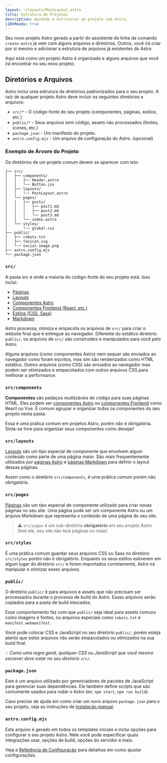 ```yaml
---
layout: ~/layouts/MainLayout.astro
title: Estrutura de Projetos
description: Aprenda a estruturar um projeto com Astro.
i18nReady: true
---
```


Seu novo projeto Astro gerado a partir do assistente de linha de comando `create-astro` já vem com alguns arquivos e diretórios. Outros, você irá criar por si mesmo e adicionar a estrutura de arquivos já existentes do Astro.

Aqui está como um projeto Astro é organizado e alguns arquivos que você irá encontrar no seu novo projeto.


## Diretórios e Arquivos

Astro inclui uma estrutura de diretórios padronizados para o seu projeto. A raíz de qualquer projeto Astro deve incluir os seguintes diretórios e arquivos:

- `src/*` - O código-fonte do seu projeto (componentes, páginas, estilos, etc.)
- `public/*` - Seus arquivos sem código, assets não processados (fontes, ícones, etc.)
- `package.json` - Um manifesto do projeto.
- `astro.config.mjs` - Um arquivo de configuração do Astro. (opcional)

### Exemplo de Árvore do Projeto

Os diretórios de um projeto comum devem se aparecer com isto:

```
├── src/
│   ├── components/
│   │   ├── Header.astro
│   │   └-─ Button.jsx
│   ├── layouts/
│   │   └-─ PostLayout.astro
│   └── pages/
│   │   ├── posts/
│   │   │   ├── post1.md
│   │   │   ├── post2.md
│   │   │   └── post3.md
│   │   └── index.astro
│   └── styles/
│       └-─ global.css
├── public/
│   ├── robots.txt
│   ├── favicon.svg
│   └-─ social-image.png
├── astro.config.mjs
└── package.json

```

### `src/`

A pasta src é onde a maioria do código-fonte do seu projeto está. Isso inclui:

- [Páginas](/pt-BR/core-concepts/astro-pages)
- [Layouts](/pt-BR/core-concepts/layouts)
- [Componentes Astro](/pt-BR/core-concepts/astro-components)
- [Componentes Frontend (React, etc.)](/pt-BR/core-concepts/framework-components)
- [Estilos (CSS, Sass)](/pt-BR/guides/styling)
- [Markdown](/pt-BR/guides/markdown-content)

Astro processa, otimiza e empacota os arquivos de `src/` para criar o website final que é entregue ao navegador. Diferente do estático diretório `public/`, os arquivos de `src/` são construídos e manipulados para você pelo Astro.

Alguns arquivos (como componentes Astro) nem sequer são enviados ao navegador como foram escritos, mas sim são renderizados como HTML estático. Outros arquivos (como CSS) são enviados ao navegador mas podem ser otimizados e empacotados com outros arquivos CSS para melhorar a performance.

### `src/components`

**Componentes** são pedaços reutilizáveis de código para suas páginas HTML. Eles podem ser [componentes Astro](/pt-BR/core-concepts/astro-components) ou [componentes Frontend](/pt-BR/core-concepts/framework-components) como React ou Vue. É comum agrupar e organizar todos os componentes do seu projeto nesta pasta.

Essa é uma prática comum em projetos Astro, porém não é obrigatória. Sinta-se livre para organizar seus componentes como desejar!

### `src/layouts`

[Layouts](/pt-BR/core-concepts/layouts) são um tipo especial de componente que envolvem algum conteúdo como parte de uma página maior. São mais frequentemente utilizados por [páginas Astro](/pt-BR/core-concepts/astro-pages) e [páginas Markdown](/pt-BR/guides/markdown-content) para definir o layout dessas páginas.

Assim como o diretório `src/components`, é uma prática comum porém não obrigatória.

### `src/pages`

[Páginas](/pt-BR/core-concepts/astro-pages) são um tipo especial de componente utilizado para criar novas páginas no seu site. Uma página pode ser um componente Astro ou um arquivo Markdown que representa o conteúdo de uma página do seu site.

> ⚠️  `src/pages` é um sub-diretório **obrigatório** em seu projeto Astro. Sem ele, seu site não terá páginas ou rotas!

### `src/styles`

É uma prática comum guardar seus arquivos CSS ou Sass no diretório `src/styles` porém não é obrigatório. Enquanto os seus estilos estiverem em algum lugar do diretório `src/` e forem importados corretamente, Astro irá manipular e otimizar esses arquivos.

### `public/`

O diretório `public/` é para arquivos e assets que não precisam ser processados durante o processo de build do Astro. Esses arquivos serão copiados para a pasta de build intocados.

Esse comportamento faz com que `public/` seja ideal para assets comuns como imagens e fontes, ou arquivos especiais como `robots.txt` e `manifest.webmanifest`.

Você pode colocar CSS e JavaScript no seu diretório `public/`, porém esteja atento que estes arquivos não serão empacotados ou otimizados na sua build final.

 💡 *Como uma regra geral, qualquer CSS ou JavaScript que você mesmo escrever deve estar no seu diretório `src/`.*

### `package.json`

Este é um arquivo utilizado por gerenciadores de pacotes de JavaScript para gerenciar suas dependências. Ele também define scripts que são comumente usados para rodar o Astro (ex: `npm start`, `npm run build`).

Caso precise de ajuda em como criar um novo arquivo `package.json` para o seu projeto, veja as instruções de [instalação manual](/pt-BR/install/manual).

### `astro.config.mjs`

Este arquivo é gerado em todos os templates iniciais e inclui opções para configurar o seu projeto Astro. Nele você pode especificar quais integrações usar, opções de build, opções do servidor e mais.

Veja a [Referência de Configuração](/pt-BR/reference/configuration-reference/#article) para detalhas em como ajustar configurações.
